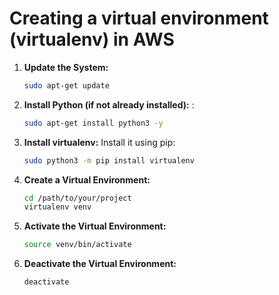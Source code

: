 # Creating a virtual environment (virtualenv) in AWS 

1. **Update the System:** 
   ```bash
   sudo apt-get update
   ```

2. **Install Python (if not already installed):** :
   ```bash
   sudo apt-get install python3 -y 
   ```
3. **Install virtualenv:** Install it using pip:
   ```bash
   sudo python3 -m pip install virtualenv
   ```
4. **Create a Virtual Environment:** 
   ```bash
   cd /path/to/your/project
   virtualenv venv
   ```
5. **Activate the Virtual Environment:** 
   ```bash
   source venv/bin/activate
   ```
6. **Deactivate the Virtual Environment:** 

   ```bash
   deactivate
   ```
